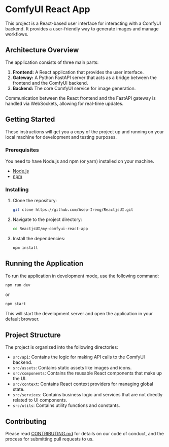 # ComfyUI React App

This project is a React-based user interface for interacting with a ComfyUI backend. It provides a user-friendly way to generate images and manage workflows.

## Architecture Overview

The application consists of three main parts:

1.  **Frontend:** A React application that provides the user interface.
2.  **Gateway:** A Python FastAPI server that acts as a bridge between the frontend and the ComfyUI backend.
3.  **Backend:** The core ComfyUI service for image generation.

Communication between the React frontend and the FastAPI gateway is handled via WebSockets, allowing for real-time updates.

## Getting Started

These instructions will get you a copy of the project up and running on your local machine for development and testing purposes.

### Prerequisites

You need to have Node.js and npm (or yarn) installed on your machine.

*   [Node.js](https://nodejs.org/)
*   [npm](https://www.npmjs.com/get-npm)

### Installing

1.  Clone the repository:
    ```sh
    git clone https://github.com/Asep-Ireng/ReactjsUI.git
    ```
2.  Navigate to the project directory:
    ```sh
    cd ReactjsUI/my-comfyui-react-app
    ```
3.  Install the dependencies:
    ```sh
    npm install
    ```

## Running the Application

To run the application in development mode, use the following command:

```sh
npm run dev
```

or

```sh
npm start
```

This will start the development server and open the application in your default browser.

## Project Structure

The project is organized into the following directories:

*   `src/api`: Contains the logic for making API calls to the ComfyUI backend.
*   `src/assets`: Contains static assets like images and icons.
*   `src/components`: Contains the reusable React components that make up the UI.
*   `src/context`: Contains React context providers for managing global state.
*   `src/services`: Contains business logic and services that are not directly related to UI components.
*   `src/utils`: Contains utility functions and constants.

## Contributing

Please read [CONTRIBUTING.md](https://gist.github.com/PurpleBooth/b24679402957c63ec426) for details on our code of conduct, and the process for submitting pull requests to us.